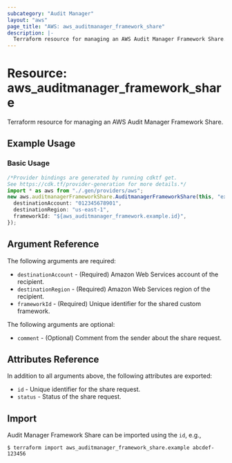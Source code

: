 ```yaml
---
subcategory: "Audit Manager"
layout: "aws"
page_title: "AWS: aws_auditmanager_framework_share"
description: |-
  Terraform resource for managing an AWS Audit Manager Framework Share.
---
```


# Resource: aws\_auditmanager\_framework\_share

Terraform resource for managing an AWS Audit Manager Framework Share.

## Example Usage

### Basic Usage

```typescript
/*Provider bindings are generated by running cdktf get.
See https://cdk.tf/provider-generation for more details.*/
import * as aws from "./.gen/providers/aws";
new aws.auditmanagerFrameworkShare.AuditmanagerFrameworkShare(this, "example", {
  destinationAccount: "012345678901",
  destinationRegion: "us-east-1",
  frameworkId: "${aws_auditmanager_framework.example.id}",
});

```

## Argument Reference

The following arguments are required:

* `destinationAccount` - (Required) Amazon Web Services account of the recipient.
* `destinationRegion` - (Required) Amazon Web Services region of the recipient.
* `frameworkId` - (Required) Unique identifier for the shared custom framework.

The following arguments are optional:

* `comment` - (Optional) Comment from the sender about the share request.

## Attributes Reference

In addition to all arguments above, the following attributes are exported:

* `id` - Unique identifier for the share request.
* `status` -  Status of the share request.

## Import

Audit Manager Framework Share can be imported using the `id`, e.g.,

```console
$ terraform import aws_auditmanager_framework_share.example abcdef-123456
```

